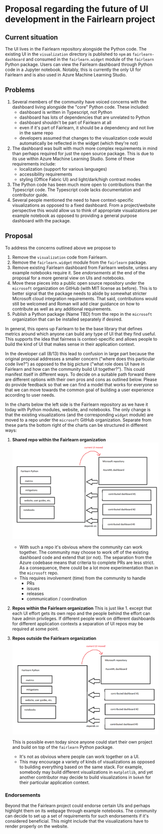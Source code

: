 # Proposal regarding the future of UI development in the Fairlearn project

## Current situation

The UI lives in the Fairlearn repository alongside the Python code.
The existing UI in the `visualization` directory is published to `npm` as
`fairlearn-dashboard` and consumed in the `fairlearn.widget` module of the
`fairlearn` Python package.
Users can view the Fairlearn dashboard through Python code in a Jupyter
notebook.
Notably, this is currently the only UI for Fairlearn and is also used in
Azure Machine Learning Studio.

## Problems

1. Several members of the community have voiced concerns with the dashboard
   living alongside the "core" Python code. These included:
   - dashboard is written in Typescript, not Python
   - dashboard has lots of dependencies that are unrelated to Python
   - dashboard shouldn't be part of Fairlearn at all
   - even if it's part of Fairlearn, it should be a dependency and not live in
     the same repo
   - developers assumed that changes to the visualization code would
     automatically be reflected in the widget (which they're not)
2. The dashboard was built with much more complex requirements in mind than
   perhaps required for just the open source package. This is due to its use
   within Azure Machine Learning Studio. Some of these requirements include:
   - localization (support for various languages)
   - accessibility requirements
   - styling (Office Fabric UI) and light/dark/high contrast modes
3. The Python code has been much more open to contributions than the
   Typescript code. The Typescript code lacks documentation and contributor
   guide.
4. Several people mentioned the need to have context-specific visualizations
   as opposed to a fixed dashboard. From a project/website perspective this
   would allow us to think of appropriate visualizations per example notebook
   as opposed to providing a general purpose dashboard with the package.

## Proposal

To address the concerns outlined above we propose to

1. Remove the `visualization` code from Fairlearn.
2. Remove the `fairlearn.widget` module from the `fairlearn` package.
3. Remove existing Fairlearn dashboard from Fairlearn website, unless any
   example notebooks require it. See *endorsements* at the end of the
   proposal for a more general view on UIs and notebooks.
4. Move these pieces into a public open source repository under the
   `microsoft` organization on GitHub (with MIT license as before).
   This is to better signal that the package needs to abide by somewhat
   stricter Microsoft cloud integration requirements.
   That said, contributions would still be welcomed and Roman will add
   clear guidance on how to contribute as well as any additional requirements.
5. Publish a Python package (Name TBD) from the repo in the `microsoft`
   organization that can be installed separately if desired.

In general, this opens up Fairlearn to be the base library that defines
metrics around which anyone can build any type of UI that they find useful.
This supports the idea that fairness is context-specific and allows people
to build the kind of UI that makes sense in their application context.

In the developer call (8/13) this lead to confusion in large part because the
original proposal addresses a smaller concern ("where does this particular
code live?") as opposed to the big picture ("what role does UI have in
Fairlearn and how can the community build UI together?").
This could manifest itself in different ways.
To decide on a suitable path forward there are different options with their
own pros and cons as outlined below.
Please do provide feedback so that we can find a model that works for
everyone so that we can move towards the common goal of building a user
experience according to user needs.

In the charts below the left side is the Fairlearn repository as we have it
today with Python modules, website, and notebooks. The only change is that the
existing visualizations (and the corresponding `widget` module) are moved to
a repo under the `microsoft` GitHub organization. Separate from these parts
the bottom right of the charts can be structured in different ways:

1. **Shared repo within the Fairlearn organization**
   ![Fairlearn setup with a dedicated place/repo(s) for UI development](fairlearn-ui-repo.PNG)

   - With such a repo it's obvious where the community can work together.
     The community may choose to work off of the existing dashboard code
     and extend that (or not).
     The separation from the Azure codebase means that criteria to complete
     PRs are less strict.
     As a consequence, there could be a lot more experimentation than in the
     `microsoft` repo.
   - This requires involvement (time) from the community to handle
     - PRs
     - issues
     - releases
     - communication / coordination

2. **Repos within the Fairlearn organization**
   This is just like 1. except that each UI effort gets its own repo and the
   people behind the effort can have admin privileges.
   If different people work on different dashboards for different application
   contexts a separation of UI repos may be required at some point.

3. **Repos outside the Fairlearn organization**
   ![Fairlearn setup with separate external repo(s) for UI development](fairlearn-ui-independent.PNG)

   This is possible even today since anyone could start their own project and
   build on top of the `fairlearn` Python package.

   - It's not as obvious where people can work together on a UI.
   - This may encourage a variety of kinds of visualizations as opposed to
     building everything based on the same stack.
     For example, somebody may build different visualizations in `matplotlib`,
     and yet another contributor may decide to build visualizations in `bokeh`
     for their particular application context.

### Endorsements

Beyond that the Fairlearn project could endorse certain UIs and perhaps
highlight them on its webpage through example notebooks.
The community can decide to set up a set of requirements for such endorsements
if it's considered beneficial.
This might include that the visualizations have to render properly on the
website.
